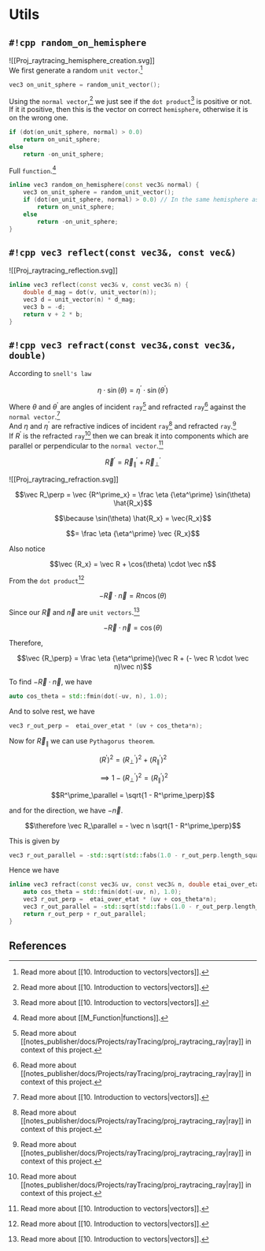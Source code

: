# Utils

## `#!cpp random_on_hemisphere`

![[Proj_raytracing_hemisphere_creation.svg]]  
We first generate a random `unit vector`.[^1]  

```cpp
vec3 on_unit_sphere = random_unit_vector();
```

Using the `normal vector`,[^1] we just see if the `dot product`[^1] is positive or not.  
If it it positive, then this is the vector on correct `hemisphere`, otherwise it is on the wrong one.

```cpp
if (dot(on_unit_sphere, normal) > 0.0)
	return on_unit_sphere;
else
	return -on_unit_sphere;
```

Full `function`.[^2]

```cpp
inline vec3 random_on_hemisphere(const vec3& normal) {
    vec3 on_unit_sphere = random_unit_vector();
    if (dot(on_unit_sphere, normal) > 0.0) // In the same hemisphere as the normal
        return on_unit_sphere;
    else
        return -on_unit_sphere;
}
```

## `#!cpp vec3 reflect(const vec3&, const vec&)`

![[Proj_raytracing_reflection.svg]]

```cpp
inline vec3 reflect(const vec3& v, const vec3& n) {
    double d_mag = dot(v, unit_vector(n));
    vec3 d = unit_vector(n) * d_mag;
    vec3 b = -d;
    return v + 2 * b;
}
```

## `#!cpp vec3 refract(const vec3&,const vec3&, double)`

According to `snell's law`  

$$\eta \cdot \sin(\theta) = \eta^\prime\cdot\sin(\theta^\prime)$$

Where $\theta$ and $\theta^\prime$ are angles of incident `ray`[^3] and refracted `ray`[^3] against the `normal vector`.[^1]  
And $\eta$ and $\eta^\prime$ are refractive indices of incident `ray`[^3] and refracted `ray`.[^3]  
If $R^\prime$ is the refracted `ray`[^3] then we can break it into components which are parallel or perpendicular to the `normal vector`.[^1]  

$$\vec R^\prime = \vec R^\prime_\parallel + \vec R^\prime_\perp$$

![[Proj_raytracing_refraction.svg]]  

$$\vec R_\perp = \vec {R^\prime_x} = \frac \eta {\eta^\prime} \sin(\theta) \hat{R_x}$$

$$\because \sin(\theta) \hat{R_x} = \vec{R_x}$$

$$= \frac \eta {\eta^\prime} \vec {R_x}$$

Also notice  

$$\vec {R_x} = \vec R + \cos(\theta) \cdot \vec n$$

From the `dot product`[^1]  

$$- \vec R \cdot \vec n = Rn \cos(\theta)$$

Since our $\vec R$ and $\vec n$ are `unit vectors`.[^1]  

$$- \vec R \cdot \vec n = \cos(\theta)$$

Therefore,  

$$\vec {R_\perp} = \frac \eta {\eta^\prime}(\vec R + (- \vec R \cdot \vec n)\vec n)$$

To find $- \vec R \cdot \vec n$, we have

```cpp
auto cos_theta = std::fmin(dot(-uv, n), 1.0);
```

And to solve rest, we have

```cpp
vec3 r_out_perp =  etai_over_etat * (uv + cos_theta*n);
```

Now for $\vec R_\parallel$ we can use `Pythagorus theorem`.  

$$(R^\prime)^2 = (R^\prime_\perp)^2 + (R^\prime_\parallel)^2$$

$$\implies 1 - (R^\prime_\perp)^2 = (R^\prime_\parallel)^2$$

$$R^\prime_\parallel = \sqrt{1 - R^\prime_\perp}$$

and for the direction, we have $- \vec n$.  

$$\therefore \vec R_\parallel = - \vec n \sqrt{1 - R^\prime_\perp}$$

This is given by

```cpp
vec3 r_out_parallel = -std::sqrt(std::fabs(1.0 - r_out_perp.length_squared())) * n;
```

Hence we have

```cpp
inline vec3 refract(const vec3& uv, const vec3& n, double etai_over_etat) {
    auto cos_theta = std::fmin(dot(-uv, n), 1.0);
    vec3 r_out_perp =  etai_over_etat * (uv + cos_theta*n);
	vec3 r_out_parallel = -std::sqrt(std::fabs(1.0 - r_out_perp.length_squared())) * n;
    return r_out_perp + r_out_parallel;
}
```

## References

[^1]: Read more about [[10. Introduction to vectors|vectors]].
[^2]: Read more about [[M_Function|functions]].
[^3]: Read more about [[notes_publisher/docs/Projects/rayTracing/proj_raytracing_ray|ray]] in context of this project.